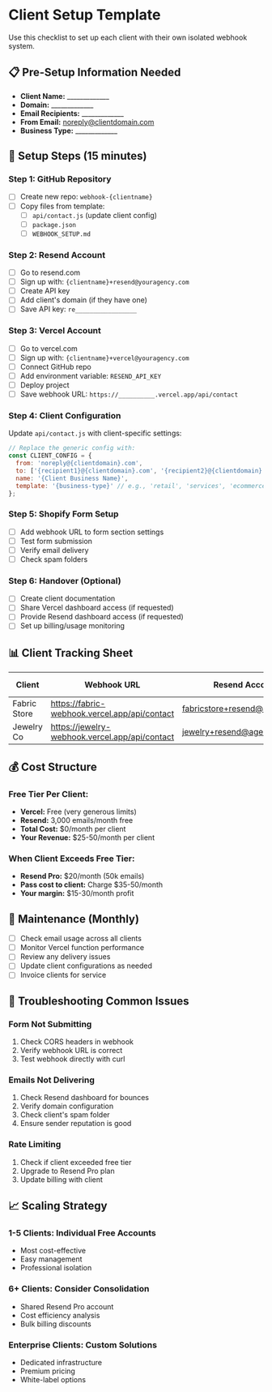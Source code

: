 # Client Setup Template

Use this checklist to set up each client with their own isolated webhook system.

## 📋 Pre-Setup Information Needed

- **Client Name:** _____________
- **Domain:** _____________
- **Email Recipients:** _____________
- **From Email:** noreply@clientdomain.com
- **Business Type:** _____________

## 🚀 Setup Steps (15 minutes)

### Step 1: GitHub Repository
- [ ] Create new repo: `webhook-{clientname}`
- [ ] Copy files from template:
  - [ ] `api/contact.js` (update client config)
  - [ ] `package.json`
  - [ ] `WEBHOOK_SETUP.md`

### Step 2: Resend Account
- [ ] Go to resend.com
- [ ] Sign up with: `{clientname}+resend@youragency.com`
- [ ] Create API key
- [ ] Add client's domain (if they have one)
- [ ] Save API key: `re_________________`

### Step 3: Vercel Account
- [ ] Go to vercel.com  
- [ ] Sign up with: `{clientname}+vercel@youragency.com`
- [ ] Connect GitHub repo
- [ ] Add environment variable: `RESEND_API_KEY`
- [ ] Deploy project
- [ ] Save webhook URL: `https://__________.vercel.app/api/contact`

### Step 4: Client Configuration
Update `api/contact.js` with client-specific settings:

```javascript
// Replace the generic config with:
const CLIENT_CONFIG = {
  from: 'noreply@{clientdomain}.com',
  to: ['{recipient1}@{clientdomain}.com', '{recipient2}@{clientdomain}.com'],
  name: '{Client Business Name}',
  template: '{business-type}' // e.g., 'retail', 'services', 'ecommerce'
};
```

### Step 5: Shopify Form Setup
- [ ] Add webhook URL to form section settings
- [ ] Test form submission
- [ ] Verify email delivery
- [ ] Check spam folders

### Step 6: Handover (Optional)
- [ ] Create client documentation
- [ ] Share Vercel dashboard access (if requested)
- [ ] Provide Resend dashboard access (if requested)  
- [ ] Set up billing/usage monitoring

## 📊 Client Tracking Sheet

| Client | Webhook URL | Resend Account | Vercel Account | Monthly Emails | Status |
|--------|-------------|----------------|----------------|----------------|--------|
| Fabric Store | https://fabric-webhook.vercel.app/api/contact | fabricstore+resend@agency.com | fabricstore+vercel@agency.com | ~500 | Active |
| Jewelry Co | https://jewelry-webhook.vercel.app/api/contact | jewelry+resend@agency.com | jewelry+vercel@agency.com | ~200 | Active |

## 💰 Cost Structure

### Free Tier Per Client:
- **Vercel:** Free (very generous limits)
- **Resend:** 3,000 emails/month free
- **Total Cost:** $0/month per client
- **Your Revenue:** $25-50/month per client

### When Client Exceeds Free Tier:
- **Resend Pro:** $20/month (50k emails)
- **Pass cost to client:** Charge $35-50/month
- **Your margin:** $15-30/month profit

## 🔧 Maintenance (Monthly)

- [ ] Check email usage across all clients
- [ ] Monitor Vercel function performance  
- [ ] Review any delivery issues
- [ ] Update client configurations as needed
- [ ] Invoice clients for service

## 🚨 Troubleshooting Common Issues

### Form Not Submitting
1. Check CORS headers in webhook
2. Verify webhook URL is correct
3. Test webhook directly with curl

### Emails Not Delivering  
1. Check Resend dashboard for bounces
2. Verify domain configuration
3. Check client's spam folder
4. Ensure sender reputation is good

### Rate Limiting
1. Check if client exceeded free tier
2. Upgrade to Resend Pro plan
3. Update billing with client

## 📈 Scaling Strategy

### 1-5 Clients: Individual Free Accounts
- Most cost-effective
- Easy management
- Professional isolation

### 6+ Clients: Consider Consolidation
- Shared Resend Pro account
- Cost efficiency analysis
- Bulk billing discounts

### Enterprise Clients: Custom Solutions
- Dedicated infrastructure
- Premium pricing
- White-label options 